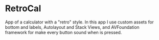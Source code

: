 # RetroCal

App of a calculator with a "retro" style. 
In this app I use custom assets for bottom and labels, Autolayout and Stack Views, and AVFoundation framework for make every button sound when is pressed.
